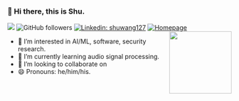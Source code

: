 ### 👋 Hi there, this is Shu.  
![](https://visitor-badge.glitch.me/badge?page_id=shuwang127)
![GitHub followers](https://img.shields.io/github/followers/shuwang127?label=Follow&style=social)
[![Linkedin: shuwang127](https://img.shields.io/badge/-shuwang127-blue?style=flat-square&logo=Linkedin&logoColor=white&link=https://www.linkedin.com/in/shuwang127/)](https://www.linkedin.com/in/shuwang127/)
[![Homepage](https://img.shields.io/badge/Homepage-46a2f1.svg?&style=flat-square&logo=Google-Chrome&logoColor=white&link=https://shuwang127.github.io/)](https://shuwang127.github.io/)
<img align="right" height="140em" src="https://github-readme-stats.vercel.app/api?username=shuwang127&show_icons=true&hide_border=true&count_private=true&hide_title=true" />

- 👀 I’m interested in AI/ML, software, security research.
- 🌱 I’m currently learning audio signal processing.
- 💞️ I’m looking to collaborate on 
- 😄 Pronouns: he/him/his.
